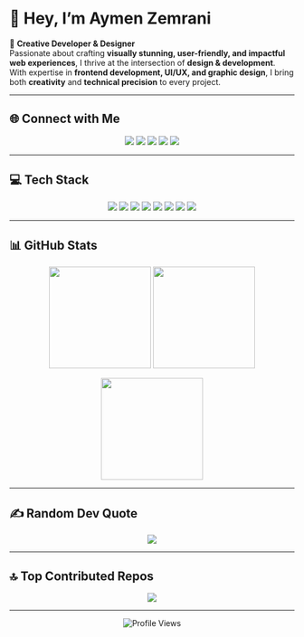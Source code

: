 # 👋 Hey, I’m Aymen Zemrani  

💫 **Creative Developer & Designer**  
Passionate about crafting **visually stunning, user-friendly, and impactful web experiences**, I thrive at the intersection of **design & development**. With expertise in **frontend development, UI/UX, and graphic design**, I bring both **creativity** and **technical precision** to every project.  

---

## 🌐 Connect with Me  
<p align="center">
  <a href="https://behance.net/aymanxmello"><img src="https://img.shields.io/badge/Behance-1769ff?logo=behance&logoColor=white" /></a>
  <a href="https://facebook.com/AymanElZmrani"><img src="https://img.shields.io/badge/Facebook-%231877F2.svg?logo=facebook&logoColor=white" /></a>
  <a href="https://instagram.com/ayman_x_mello"><img src="https://img.shields.io/badge/Instagram-%23E4405F.svg?logo=instagram&logoColor=white" /></a>
  <a href="https://linkedin.com/in/AymenZemrani"><img src="https://img.shields.io/badge/LinkedIn-%230077B5.svg?logo=linkedin&logoColor=white" /></a>
  <a href="https://youtube.com/@Ayman_x_mello"><img src="https://img.shields.io/badge/YouTube-%23FF0000.svg?logo=youtube&logoColor=white" /></a>
</p>

---

## 💻 Tech Stack  
<p align="center">
  <img src="https://img.shields.io/badge/html5-%23E34F26.svg?style=for-the-badge&logo=html5&logoColor=white"/>
  <img src="https://img.shields.io/badge/css3-%231572B6.svg?style=for-the-badge&logo=css3&logoColor=white"/>
  <img src="https://img.shields.io/badge/javascript-%23F7DF1E.svg?style=for-the-badge&logo=javascript&logoColor=black"/>
  <img src="https://img.shields.io/badge/adobe%20illustrator-%23FF9A00.svg?style=for-the-badge&logo=adobeillustrator&logoColor=white"/>
  <img src="https://img.shields.io/badge/adobe%20photoshop-%2331A8FF.svg?style=for-the-badge&logo=adobephotoshop&logoColor=white"/>
  <img src="https://img.shields.io/badge/Canva-%2300C4CC.svg?style=for-the-badge&logo=Canva&logoColor=white"/>
  <img src="https://img.shields.io/badge/Figma-%23F24E1E.svg?style=for-the-badge&logo=figma&logoColor=white"/>
  <img src="https://img.shields.io/badge/Blender-%23F5792A.svg?style=for-the-badge&logo=blender&logoColor=white"/>
</p>

---

## 📊 GitHub Stats  
<p align="center">
  <img src="https://github-readme-stats.vercel.app/api?username=Aymanxmello&theme=radical&hide_border=false&include_all_commits=true&count_private=true" height="180px"/>
  <img src="https://github-readme-streak-stats.herokuapp.com/?user=Aymanxmello&theme=radical&hide_border=false" height="180px"/>
</p>

<p align="center">
  <img src="https://github-readme-stats.vercel.app/api/top-langs/?username=Aymanxmello&theme=radical&hide_border=false&include_all_commits=true&count_private=true&layout=compact" height="180px"/>
</p>

---

## ✍️ Random Dev Quote  
<p align="center">
  <img src="https://quotes-github-readme.vercel.app/api?type=horizontal&theme=radical"/>
</p>

---

## 🔝 Top Contributed Repos  
<p align="center">
  <img src="https://github-contributor-stats.vercel.app/api?username=Aymanxmello&limit=5&theme=radical&combine_all_yearly_contributions=true"/>
</p>

---

<p align="center">
  <img src="https://visitcount.itsvg.in/api?id=Aymanxmello&icon=5&color=6" alt="Profile Views"/>
</p>

